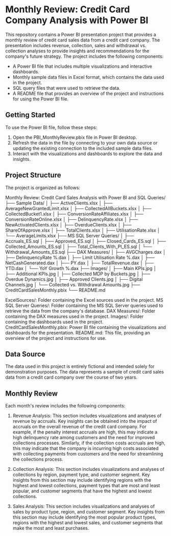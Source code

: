# Monthly Review: Credit Card Company Analysis with Power BI

This repository contains a Power BI presentation project that provides a monthly review of credit card sales data from a credit card company. The presentation includes revenue, collection, sales and withdrawal vs. collection analyses to provide insights and recommendations for the company's future strategy. The project includes the following components:

- A Power BI file that includes multiple visualizations and interactive dashboards.
- Monthly sample data files in Excel format, which contains the data used in the project.
- SQL query files that were used to retrieve the data.
- A README file that provides an overview of the project and instructions for using the Power BI file.
 
## Getting Started

To use the Power BI file, follow these steps:

1. Open the PBI_MonthlyReview.pbix file in Power BI desktop.
2. Refresh the data in the file by connecting to your own data source or updating the existing connection to the included sample data files.
3. Interact with the visualizations and dashboards to explore the data and insights. 

## Project Structure

The project is organized as follows:

Monthly Review: Credit Card Sales Analysis with Power BI and SQL Queries/
├── Sample Data/
│   ├── ActiveClients.xlsx
│   ├── AverageNewGrantedLimit.xlsx
│   ├── CollectedAllBuckets.xlsx
│   ├── CollectedBucket1.xlsx
│   ├── ConversionRateAffiliates.xlsx
│   ├── ConversionRateOnline.xlsx
│   ├── DelinquencyRate.xlsx
│   ├── NewActivatedClients.xlsx
│   ├── OverdueClients.xlsx
│   ├── ShareOfApprove.xlsx
│   ├── TotalClients.xlsx
│   ├── UtilisationRate.xlsx
│   └── АverageLimits.xlsx
├── MS SQL Server Queries/
│   ├── Accruals_ES.sql
│   ├── Approved_ES.sql
│   ├── Closed_Cards_ES.sql
│   ├── Collected_Amounts_ES.sql
│   ├── Total_Clients_With_PI_ES.sql
│   └── Withdrawal_Amounts_ES.sql
├── DAX Measures/
│   ├── AVGCharges.dax
│   ├── DelinquencyRate %.dax
│   ├── Limit Utilisation Rate %.dax
│   ├── NetCashGenerated.dax
│   ├── PY.dax
│   ├── TotalRevenue.dax
│   ├── YTD.dax
│   └── YoY Growth %.dax
├── Images/
│   ├── Main KPIs.jpg
│   ├── Additional KPIs.jpg
│   ├── Collected MDP by Buckets.jpg
│   ├── Overdue Dynamics.jpg
│   ├── Approved Clients.jpg
│   ├── Digital Channels.jpg
│   └── Collected vs. Withdrawal Amounts.jpg
├── CreditCardSalesMonthly.pbix
└── README.md

ExcelSources/: Folder containing the Excel sources used in the project.
MS SQL Server Queries/: Folder containing the MS SQL Server queries used to retrieve the data from the company's database.
DAX Measures/: Folder containing the DAX measures used in the project.
Images/: Folder containing the dashboards used in the project.
CreditCardSalesMonthly.pbix: Power BI file containing the visualizations and dashboards for the presentation.
README.md: This file, providing an overview of the project and instructions for use.

## Data Source
The data used in this project is entirely fictional and intended solely for demonstration purposes. The data represents a sample of credit card sales data from a credit card company over the course of two years.

## Monthly Review
Each month's review includes the following components:

1. Revenue Analysis: This section includes visualizations and analyses of revenue by accruals. Key insights can be obtained into the impact of accruals on the overall revenue of the credit card company. For example, if the penalty interest accruals are high, this may indicate a high delinquency rate among customers and the need for improved collections processes. Similarly, if the collection costs accruals are high, this may indicate that the company is incurring high costs associated with collecting payments from customers and the need for streamlining the collections process. 

2. Collection Analysis: This section includes visualizations and analyses of collections by region, payment type, and customer segment. Key insights from this section may include identifying regions with the highest and lowest collections, payment types that are most and least popular, and customer segments that have the highest and lowest collections.

3. Sales Analysis: This section includes visualizations and analyses of sales by product type, region, and customer segment. Key insights from this section may include identifying the most popular product types, regions with the highest and lowest sales, and customer segments that make the most and least purchases.
 
 
